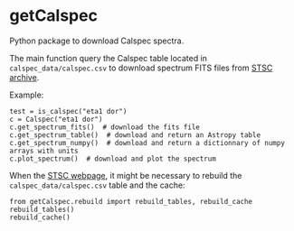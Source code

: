 # getCalspec
Python package to download Calspec spectra.

The main function query the Calspec table located in `calspec_data/calspec.csv` 
to download spectrum FITS files from [STSC archive](https://www.stsci.edu/hst/instrumentation/reference-data-for-calibration-and-tools/astronomical-catalogs/calspec.html).

Example:
```
test = is_calspec("eta1 dor")
c = Calspec("eta1 dor")
c.get_spectrum_fits()  # download the fits file
c.get_spectrum_table()  # download and return an Astropy table
c.get_spectrum_numpy()  # download and return a dictionnary of numpy arrays with units
c.plot_spectrum()  # download and plot the spectrum
```

When the [STSC webpage](https://www.stsci.edu/hst/instrumentation/reference-data-for-calibration-and-tools/astronomical-catalogs/calspec), 
it might be necessary to rebuild the `calspec_data/calspec.csv` table and the cache:
```
from getCalspec.rebuild import rebuild_tables, rebuild_cache
rebuild_tables()
rebuild_cache()
```